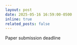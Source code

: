 ```yaml
---
layout: post
date: 2025-05-16 16:59:00-0500
inline: true
related_posts: false
---
```


Paper submission deadline

